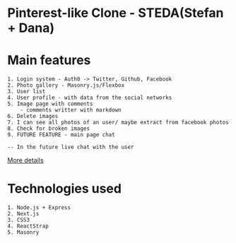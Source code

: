 # Pinterest-like Clone - STEDA(Stefan + Dana)

# Main features

    1. Login system - Auth0 -> Twitter, Github, Facebook
    2. Photo gallery - Masonry.js/Flexbox
    3. User list
    4. User profile - with data from the social networks
    5. Image page with comments
        - comments writter with markdown
    6. Delete images
    7. I can see all photos of an user/ maybe extract from facebook photos
    8. Check for broken images
    9. FUTURE FEATURE - main page chat

    -- In the future live chat with the user

[More details](https://learn.freecodecamp.org/coding-interview-prep/take-home-projects/build-a-pinterest-clone/)

# Technologies used

    1. Node.js + Express
    2. Next.js
    3. CSS3
    4. ReactStrap
    5. Masonry
